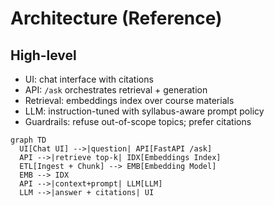 # Architecture (Reference)

## High-level
- UI: chat interface with citations
- API: `/ask` orchestrates retrieval + generation
- Retrieval: embeddings index over course materials
- LLM: instruction-tuned with syllabus-aware prompt policy
- Guardrails: refuse out-of-scope topics; prefer citations

```mermaid
graph TD
  UI[Chat UI] -->|question| API[FastAPI /ask]
  API -->|retrieve top-k| IDX[Embeddings Index]
  ETL[Ingest + Chunk] --> EMB[Embedding Model]
  EMB --> IDX
  API -->|context+prompt| LLM[LLM]
  LLM -->|answer + citations| UI
```
